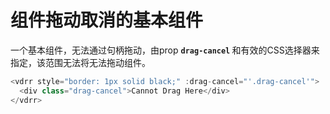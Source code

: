 # 组件拖动取消的基本组件

一个基本组件，无法通过句柄拖动，由prop <b>`drag-cancel` </b>和有效的CSS选择器来指定，该范围无法将无法拖动组件。

~~~js
<vdrr style="border: 1px solid black;" :drag-cancel="'.drag-cancel'">
  <div class="drag-cancel">Cannot Drag Here</div>
</vdrr>
~~~

